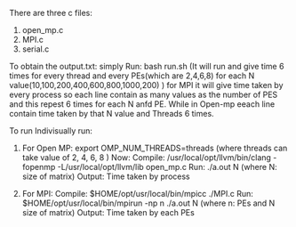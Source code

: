 
There are three c files:
1. open_mp.c
2. MPI.c
3. serial.c

To obtain the output.txt:
simply Run: bash run.sh
(It will run and give time 6 times for every thread and every PEs(which are 2,4,6,8) for each N value(10,100,200,400,600,800,1000,200) )
for MPI it will give time taken by every process so each line contain as many values as the number of PES and this repest 6 times for each N anfd PE. While in Open-mp eeach line contain time taken by that N value and Threads 6 times.

To run Indivisually run:
1. For Open MP:
export OMP_NUM_THREADS=threads  (where threads can take value of 2, 4, 6, 8 )
Now:
Compile:
/usr/local/opt/llvm/bin/clang -fopenmp -L/usr/local/opt/llvm/lib open_mp.c
Run:
./a.out N   (where N: size of matrix)
Output: Time taken by process

2. For MPI:
Compile:
$HOME/opt/usr/local/bin/mpicc  ./MPI.c
Run:
$HOME/opt/usr/local/bin/mpirun -np n ./a.out N (where n: PEs and N size of matrix)
Output: Time taken by each PEs 


